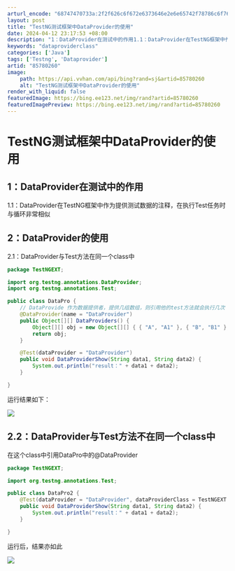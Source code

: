 ```yaml
---
arturl_encode: "68747470733a:2f2f626c6f672e6373646e2e6e65742f78786c6f7665736874:2f61727469636c652f64657461696c732f3835373830323630"
layout: post
title: "TestNG测试框架中DataProvider的使用"
date: 2024-04-12 23:17:53 +08:00
description: "1：DataProvider在测试中的作用1.1：DataProvider在TestNG框架中作为提"
keywords: "dataproviderclass"
categories: ['Java']
tags: ['Testng', 'Dataprovider']
artid: "85780260"
image:
    path: https://api.vvhan.com/api/bing?rand=sj&artid=85780260
    alt: "TestNG测试框架中DataProvider的使用"
render_with_liquid: false
featuredImage: https://bing.ee123.net/img/rand?artid=85780260
featuredImagePreview: https://bing.ee123.net/img/rand?artid=85780260
---
```


# TestNG测试框架中DataProvider的使用

## 1：DataProvider在测试中的作用

1.1：DataProvider在TestNG框架中作为提供测试数据的注释，在执行Test任务时与循环非常相似

## 2：DataProvider的使用

2.1：DataProvider与Test方法在同一个class中

```java
package TestNGEXT;

import org.testng.annotations.DataProvider;
import org.testng.annotations.Test;

public class DataPro {
	// DataProvide 作为数据提供者，提供几组数组，则引用他的test方法就会执行几次
	@DataProvider(name = "DataProvider")
	public Object[][] DataProviders() {
		Object[][] obj = new Object[][] { { "A", "A1" }, { "B", "B1" }, { "C", "C1" } };
		return obj;
	}

	@Test(dataProvider = "DataProvider")
	public void DataProviderShow(String data1, String data2) {
		System.out.println("result：" + data1 + data2);
	}

}
```

运行结果如下：

![](https://i-blog.csdnimg.cn/blog_migrate/8cd3b2051729cb1f22deefcf519b335c.png)

## 2.2：DataProvider与Test方法不在同一个class中

在这个class中引用DataPro中的@DataProvider

```java
package TestNGEXT;

import org.testng.annotations.Test;

public class DataPro2 {
	@Test(dataProvider = "DataProvider", dataProviderClass = TestNGEXT.DataPro.class)
	public void DataProviderShow(String data1, String data2) {
		System.out.println("result：" + data1 + data2);
	}

}

```

运行后，结果亦如此

![](https://i-blog.csdnimg.cn/blog_migrate/f5a7c6b3e80c7b9da246663542466cbe.png)